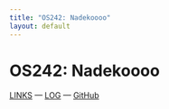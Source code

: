```yaml
---
title: "OS242: Nadekoooo"
layout: default
---
```


# OS242: Nadekoooo

[LINKS](https://Nadekoooo.github.io/os242/LINKS/) — [LOG](https://Nadekoooo.github.io/os242/TXT/mylog.txt) — [GitHub](https://github.com/Nadekoooo/)
